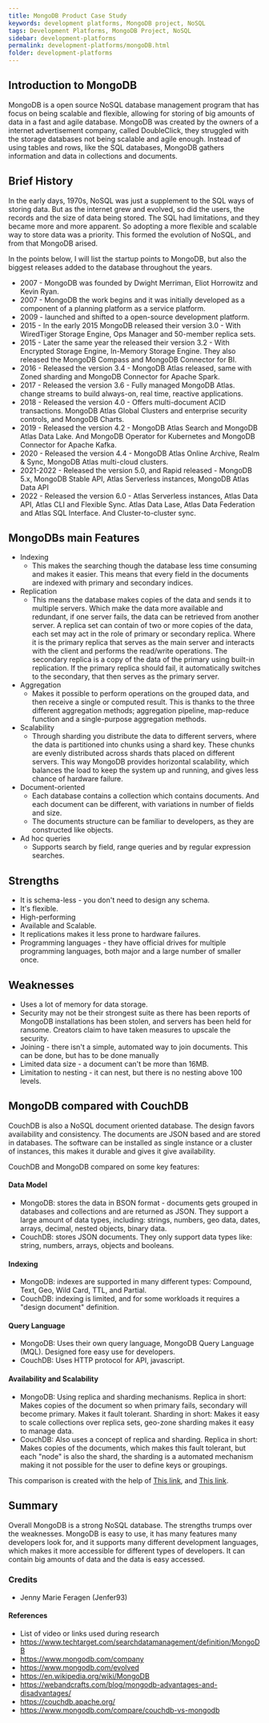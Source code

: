 ```yaml
---
title: MongoDB Product Case Study
keywords: development platforms, MongoDB project, NoSQL
tags: Development Platforms, MongoDB Project, NoSQL
sidebar: development-platforms
permalink: development-platforms/mongoDB.html
folder: development-platforms
---
```


## Introduction to MongoDB

MongoDB is a open source NoSQL database management program that has focus on being scalable and flexible, allowing for storing of big amounts of data in a fast and agile database.
MongoDB was created by the owners of a internet advertisement company, called DoubleClick, they struggled with the storage databases not being scalable and agile enough.
Instead of using tables and rows, like the SQL databases, MongoDB gathers information and data in collections and documents.

## Brief History

In the early days, 1970s, NoSQL was just a supplement to the SQL ways of storing data. But as the internet grew and evolved, so did the users, the records and the size of data being stored. The SQL had limitations, and they became more and more apparent. So adopting a more flexible and scalable way to store data was a priority. This formed the evolution of NoSQL, and from that MongoDB arised.

In the points below, I will list the startup points to MongoDB, but also the biggest releases added to the database throughout the years.

- 2007 - MongoDB was founded by Dwight Merriman, Eliot Horrowitz and Kevin Ryan.
- 2007 - MongoDB the work begins and it was initially developed as a component of a planning platform as a service platform.
- 2009 - launched and shifted to a open-source development platform.
- 2015 - In the early 2015 MongoDB released their version 3.0 - With WiredTiger Storage Engine, Ops Manager and 50-member replica sets.
- 2015 - Later the same year the released their version 3.2 - With Encrypted Storage Engine, In-Memory Storage Engine. They also released the MongoDB Compass and MongoDB Connector for BI.
- 2016 - Released the version 3.4 - MongoDB Atlas released, same with Zoned sharding and MongoDB Connector for Apache Spark.
- 2017 - Released the version 3.6 - Fully managed MongoDB Atlas. change streams to build always-on, real time, reactive applications.
- 2018 - Released the version 4.0 - Offers multi-document ACID transactions. MongoDB Atlas Global Clusters and enterprise security controls, and MongoDB Charts.
- 2019 - Released the version 4.2 - MongoDB Atlas Search and MongoDB Atlas Data Lake. And MongoDB Operator for Kubernetes and MongoDB Connector for Apache Kafka.
- 2020 - Released the version 4.4 - MongoDB Atlas Online Archive, Realm & Sync, MongoDB Atlas multi-cloud clusters.
- 2021-2022 - Released the version 5.0, and Rapid released - MongoDB 5.x, MongoDB Stable API, Atlas Serverless instances, MongoDB Atlas Data API
- 2022 - Released the version 6.0 - Atlas Serverless instances, Atlas Data API, Atlas CLI and Flexible Sync. Atlas Data Lase, Atlas Data Federation and Atlas SQL Interface. And Cluster-to-cluster sync.

## MongoDBs main Features

- Indexing
  - This makes the searching though the database less time consuming and makes it easier. This means that every field in the documents are indexed with primary and secondary indices.
- Replication
  - This means the database makes copies of the data and sends it to multiple servers. Which make the data more available and redundant, if one server fails, the data can be retrieved from another server. A replica set can contain of two or more copies of the data, each set may act in the role of primary or secondary replica. Where it is the primary replica that serves as the main server and interacts with the client and performs the read/write operations. The secondary replica is a copy of the data of the primary using built-in replication. If the primary replica should fail, it automatically switches to the secondary, that then serves as the primary server.
- Aggregation
  - Makes it possible to perform operations on the grouped data, and then receive a single or computed result. This is thanks to the three different aggregation methods; aggregation pipeline, map-reduce function and a single-purpose aggregation methods.
- Scalability
  - Through sharding you distribute the data to different servers, where the data is partitioned into chunks using a shard key. These chunks are evenly distributed across shards thats placed on different servers. This way MongoDB provides horizontal scalability, which balances the load to keep the system up and running, and gives less chance of hardware failure.
- Document-oriented
  - Each database contains a collection which contains documents. And each document can be different, with variations in number of fields and size.
  - The documents structure can be familiar to developers, as they are constructed like objects.
- Ad hoc queries
  - Supports search by field, range queries and by regular expression searches.

## Strengths

- It is schema-less - you don't need to design any schema.
- It's flexible.
- High-performing
- Available and Scalable.
- It replications makes it less prone to hardware failures.
- Programming languages - they have official drives for multiple programming languages, both major and a large number of smaller once.

## Weaknesses

- Uses a lot of memory for data storage.
- Security may not be their strongest suite as there has been reports of MongoDB installations has been stolen, and servers has been held for ransome. Creators claim to have taken measures to upscale the security.
- Joining - there isn't a simple, automated way to join documents. This can be done, but has to be done manually
- Limited data size - a document can't be more than 16MB.
- Limitation to nesting - it can nest, but there is no nesting above 100 levels.

## MongoDB compared with CouchDB

CouchDB is also a NoSQL document oriented database. The design favors availability and consistency. The documents are JSON based and are stored in databases. The software can be installed as single instance or a cluster of instances, this makes it durable and gives it give availability.

CouchDB and MongoDB compared on some key features:

#### Data Model

- MongoDB: stores the data in BSON format - documents gets grouped in databases and collections and are returned as JSON. They support a large amount of data types, including: strings, numbers, geo data, dates, arrays, decimal, nested objects, binary data.
- CouchDB: stores JSON documents. They only support data types like: string, numbers, arrays, objects and booleans.

#### Indexing

- MongoDB: indexes are supported in many different types: Compound, Text, Geo, Wild Card, TTL, and Partial.
- CouchDB: indexing is limited, and for some workloads it requires a "design document" definition.

#### Query Language

- MongoDB: Uses their own query language, MongoDB Query Language (MQL). Designed fore easy use for developers.
- CouchDB: Uses HTTP protocol for API, javascript.

#### Availability and Scalability

- MongoDB: Using replica and sharding mechanisms. Replica in short: Makes copies of the document so when primary fails, secondary will become primary. Makes it fault tolerant. Sharding in short: Makes it easy to scale collections over replica sets, geo-zone sharding makes it easy to manage data.
- CouchDB: Also uses a concept of replica and sharding. Replica in short: Makes copies of the documents, which makes this fault tolerant, but each "node" is also the shard, the sharding is a automated mechanism making it not possible for the user to define keys or groupings.

This comparison is created with the help of [This link](https://www.mongodb.com/compare/couchdb-vs-mongodb), and [This link](https://couchdb.apache.org/).

## Summary

Overall MongoDB is a strong NoSQL database. The strengths trumps over the weaknesses. MongoDB is easy to use, it has many features many developers look for, and it supports many different development languages, which makes it more accessible for different types of developers. It can contain big amounts of data and the data is easy accessed.

### Credits

- Jenny Marie Feragen (Jenfer93)

#### References

- List of video or links used during research
- https://www.techtarget.com/searchdatamanagement/definition/MongoDB
- https://www.mongodb.com/company
- https://www.mongodb.com/evolved
- https://en.wikipedia.org/wiki/MongoDB
- https://webandcrafts.com/blog/mongodb-advantages-and-disadvantages/
- https://couchdb.apache.org/
- https://www.mongodb.com/compare/couchdb-vs-mongodb
